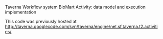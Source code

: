 Taverna Workflow system BioMart Activity: data model and execution implementation
 
This code was previously hosted at http://taverna.googlecode.com/svn/taverna/engine/net.sf.taverna.t2.activities/
